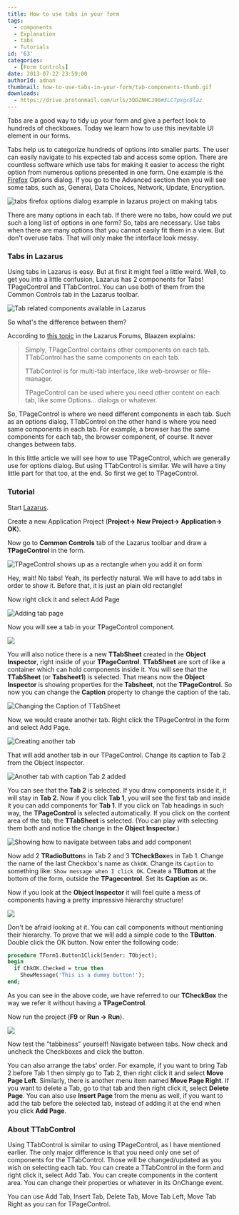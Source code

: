 ```yaml
---
title: How to use tabs in your form
tags:
  - components
  - Explanation
  - tabs
  - Tutorials
id: '63'
categories:
  - [Form Controls]
date: 2013-07-22 23:59:00
authorId: adnan
thumbnail: how-to-use-tabs-in-your-form/tab-components-thumb.gif
downloads:
  - https://drive.protonmail.com/urls/3DDZNHCJ90#3LCTpxgc8laz
---
```


Tabs are a good way to tidy up your form and give a perfect look to hundreds of checkboxes. Today we learn how to use this inevitable UI element in our forms.
<!-- more -->


Tabs help us to categorize hundreds of options into smaller parts. The user can easily navigate to his expected tab and access some option. There are countless software which use tabs for making it easier to access the right option from numerous options presented in one form. One example is the [Firefox](http://www.mozilla.org/en-US/firefox/new/) Options dialog. If you go to the Advanced section then you will see some tabs, such as, General, Data Choices, Network, Update, Encryption.


![tabs firefox options dialog example in lazarus project on making tabs](how-to-use-tabs-in-your-form/firefox-options-tabs.gif "tabs firefox options dialog example in lazarus project on making tabs")


There are many options in each tab. If there were no tabs, how could we put such a long list of options in one form? So, tabs are necessary. Use tabs when there are many options that you cannot easily fit them in a view. But don't overuse tabs. That will only make the interface look messy.


### Tabs in Lazarus

Using tabs in Lazarus is easy. But at first it might feel a little weird. Well, to get you into a little confusion, Lazarus has 2 components for Tabs! TPageControl and TTabControl. You can use both of them from the Common Controls tab in the Lazarus toolbar.


![Tab related components available in Lazarus](how-to-use-tabs-in-your-form/tab-components-lazarus.gif)


So what's the difference between them?

According to [this topic](http://forum.lazarus.freepascal.org/index.php?topic=18853.0) in the Lazarus Forums, Blaazen explains:


> Simply, TPageControl contains other components on each tab.
> TTabControl has the same components on each tab.
>
> TTabControl is for multi-tab interface, like web-browser or file-manager.
>
> TPageControl can be used where you need other content on each tab, like some Options... dialogs or whatever.


So, TPageControl is where we need different components in each tab. Such as an options dialog. TTabControl on the other hand is where you need same components in each tab. For example, a browser has the same components for each tab, the browser component, of course. It never changes between tabs.

In this little article we will see how to use TPageControl, which we generally use for options dialog. But using TTabControl is similar. We will have a tiny little part for that too, at the end. So first we get to TPageControl.


### Tutorial

Start [Lazarus](http://www.lazarus.freepascal.org/).

Create a new Application Project (**Project-> New Project-> Application-> OK**).

Now go to **Common Controls** tab of the Lazarus toolbar and draw a **TPageControl** in the form.


![TPageControl shows up as a rectangle when you add it on form](how-to-use-tabs-in-your-form/TPageControl-1.gif)


Hey, wait! No tabs! Yeah, its perfectly natural. We will have to add tabs in order to show it. Before that, it is just an plain old rectangle!

Now right click it and select Add Page


![Adding tab page](how-to-use-tabs-in-your-form/TPageControl-2.gif)


Now you will see a tab in your TPageControl component.


![](how-to-use-tabs-in-your-form/TPageControl-3.gif)


You will also notice there is a new **TTabSheet** created in the **Object Inspector**, right inside of your **TPageControl**. **TTabSheet** are sort of like a container which can hold components inside it. You will see that the **TTabSheet** (or **Tabsheet1**) is selected. That means now the **Object Inspector** is showing properties for the **Tabsheet**, not the **TPageControl**. So now you can change the **Caption** property to change the caption of the tab.


![Changing the Caption of TTabSheet](how-to-use-tabs-in-your-form/TPageControl-4.gif)


Now, we would create another tab. Right click the TPageControl in the form and select Add Page.


![Creating another tab](how-to-use-tabs-in-your-form/TPageControl-5.gif)


That will add another tab in our TPageControl. Change its caption to Tab 2 from the Object Inspector.


![Another tab with caption Tab 2 added](how-to-use-tabs-in-your-form/TPageControl-6.gif)


You can see that the **Tab 2** is selected. If you draw components inside it, it will stay in **Tab 2**. Now if you click **Tab 1**, you will see the first tab and inside it you can add components for **Tab 1**. If you click on Tab headings in such way, the **TPageControl** is selected automatically. If you click on the content area of the tab, the **TTabSheet** is selected. (You can play with selecting them both and notice the change in the **Object Inspector**.)


![Showing how to navigate between tabs and add component](how-to-use-tabs-in-your-form/selecting-tab-lazarus.gif)


Now add 2 **TRadioButton**s in Tab 2 and 3 **TCheckBox**es in Tab 1. Change the name of the last Checkbox's name as `ChkOK`. Change its `Caption` to something like: `Show message when I click OK`. Create a **TButton** at the bottom of the form, outside the **TPagecontrol**. Set its **Caption** as `OK`.

Now if you look at the **Object Inspector** it will feel quite a mess of components having a pretty impressive hierarchy structure!


![](how-to-use-tabs-in-your-form/components-object-inspector.gif)


Don't be afraid looking at it. You can call components without mentioning their hierarchy. To prove that we will add a simple code to the **TButton**. Double click the OK button. Now enter the following code:

```pascal
procedure TForm1.Button1Click(Sender: TObject);
begin
  if ChkOK.Checked = true then
    ShowMessage('This is a dummy button!');
end;
```

As you can see in the above code, we have referred to our **TCheckBox** the way we refer it without having a **TPageControl**.

Now run the project (**F9** or **Run -> Run**).


![](how-to-use-tabs-in-your-form/tab-program-lazarus.gif)


Now test the "tabbiness" yourself! Navigate between tabs. Now check and uncheck the Checkboxes and click the button.

You can also arrange the tabs' order. For example, if you want to bring Tab 2 before Tab 1 then simply go to Tab 2, then right click it and select **Move Page Left**. Similarly, there is another menu item named **Move Page Right**. If you want to delete a Tab, go to that tab and then right click it, select **Delete Page**. You can also use **Insert Page** from the menu as well, if you want to add the tab before the selected tab, instead of adding it at the end when you click **Add Page**.


### About TTabControl

Using TTabControl is similar to using TPageControl, as I have mentioned earlier. The only major difference is that you need only one set of components for the TTabControl. Those will be changed/updated as you wish on selecting each tab. You can create a TTabControl in the form and right click it, select Add Tab. You can create components in the content area. You can change their properties or whatever in its OnChange event.

You can use Add Tab, Insert Tab, Delete Tab, Move Tab Left, Move Tab Right as you can for TPageControl.
